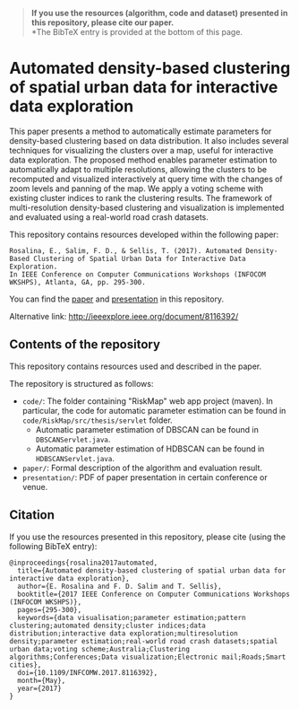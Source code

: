 > **If you use the resources (algorithm, code and dataset) presented in this repository, please cite our paper.**  
*The BibTeX entry is provided at the bottom of this page. 

# Automated density-based clustering of spatial urban data for interactive data exploration
This paper presents a method to automatically estimate parameters for density-based clustering based on data distribution. It also includes several techniques for visualizing the clusters over a map, useful for interactive data exploration. The proposed method enables parameter estimation to automatically adapt to multiple resolutions, allowing the clusters to be recomputed and visualized interactively at query time with the changes of zoom levels and panning of the map. We apply a voting scheme with existing cluster indices to rank the clustering results. The framework of multi-resolution density-based clustering and visualization is implemented and evaluated using a real-world road crash datasets.

This repository contains resources developed within the following paper:

	Rosalina, E., Salim, F. D., & Sellis, T. (2017). Automated Density-Based Clustering of Spatial Urban Data for Interactive Data Exploration. 
	In IEEE Conference on Computer Communications Workshops (INFOCOM WKSHPS), Atlanta, GA, pp. 295-300.

You can find the [paper](https://github.com/cruiseresearchgroup/Automated-density-based-clustering-for-interactive-data-exploration/blob/master/paper/Rosalina2017Automated.pdf) and [presentation](https://github.com/cruiseresearchgroup/Automated-density-based-clustering-for-interactive-data-exploration/blob/master/presentation/INFOCOMM-Erica2017.pdf) in this repository. 

Alternative link: http://ieeexplore.ieee.org/document/8116392/

## Contents of the repository
This repository contains resources used and described in the paper.

The repository is structured as follows:

- `code/`: The folder containing "RiskMap" web app project (maven). In particular, the code for automatic parameter estimation can be found in `code/RiskMap/src/thesis/servlet` folder. 
   * Automatic parameter estimation of DBSCAN can be found in `DBSCANServlet.java`. 
   * Automatic parameter estimation of HDBSCAN can be found in `HDBSCANServlet.java`.
- `paper/`: Formal description of the algorithm and evaluation result. 
- `presentation/`: PDF of paper presentation in certain conference or venue.

## Citation
If you use the resources presented in this repository, please cite (using the following BibTeX entry):
```
@inproceedings{rosalina2017automated,
  title={Automated density-based clustering of spatial urban data for interactive data exploration}, 
  author={E. Rosalina and F. D. Salim and T. Sellis}, 
  booktitle={2017 IEEE Conference on Computer Communications Workshops (INFOCOM WKSHPS)}, 
  pages={295-300}, 
  keywords={data visualisation;parameter estimation;pattern clustering;automated density;cluster indices;data distribution;interactive data exploration;multiresolution density;parameter estimation;real-world road crash datasets;spatial urban data;voting scheme;Australia;Clustering algorithms;Conferences;Data visualization;Electronic mail;Roads;Smart cities}, 
  doi={10.1109/INFCOMW.2017.8116392}, 
  month={May}, 
  year={2017}
}
```

